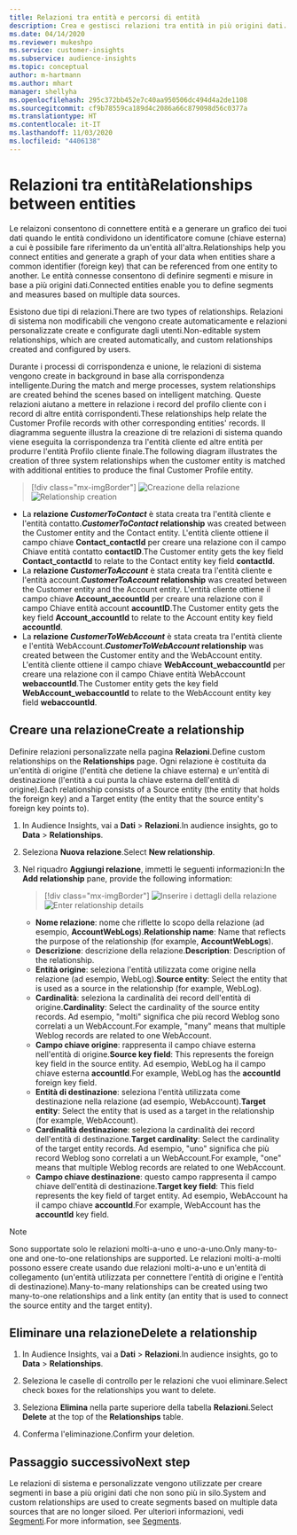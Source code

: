 ```yaml
---
title: Relazioni tra entità e percorsi di entità
description: Crea e gestisci relazioni tra entità in più origini dati.
ms.date: 04/14/2020
ms.reviewer: mukeshpo
ms.service: customer-insights
ms.subservice: audience-insights
ms.topic: conceptual
author: m-hartmann
ms.author: mhart
manager: shellyha
ms.openlocfilehash: 295c372bb452e7c40aa950506dc494d4a2de1108
ms.sourcegitcommit: cf9b78559ca189d4c2086a66c879098d56c0377a
ms.translationtype: HT
ms.contentlocale: it-IT
ms.lasthandoff: 11/03/2020
ms.locfileid: "4406138"
---
```

# <a name="relationships-between-entities"></a><span data-ttu-id="5b982-103">Relazioni tra entità</span><span class="sxs-lookup"><span data-stu-id="5b982-103">Relationships between entities</span></span>

<span data-ttu-id="5b982-104">Le relaizoni consentono di connettere entità e a generare un grafico dei tuoi dati quando le entità condividono un identificatore comune (chiave esterna) a cui è possibile fare riferimento da un'entità all'altra.</span><span class="sxs-lookup"><span data-stu-id="5b982-104">Relationships help you connect entities and generate a graph of your data when entities share a common identifier (foreign key) that can be referenced from one entity to another.</span></span> <span data-ttu-id="5b982-105">Le entità connesse consentono di definire segmenti e misure in base a più origini dati.</span><span class="sxs-lookup"><span data-stu-id="5b982-105">Connected entities enable you to define segments and measures based on multiple data sources.</span></span>

<span data-ttu-id="5b982-106">Esistono due tipi di relazioni.</span><span class="sxs-lookup"><span data-stu-id="5b982-106">There are two types of relationships.</span></span> <span data-ttu-id="5b982-107">Relazioni di sistema non modificabili che vengono create automaticamente e relazioni personalizzate create e configurate dagli utenti.</span><span class="sxs-lookup"><span data-stu-id="5b982-107">Non-editable system relationships, which are created automatically, and custom relationships created and configured by users.</span></span>

<span data-ttu-id="5b982-108">Durante i processi di corrispondenza e unione, le relazioni di sistema vengono create in background in base alla corrispondenza intelligente.</span><span class="sxs-lookup"><span data-stu-id="5b982-108">During the match and merge processes, system relationships are created behind the scenes based on intelligent matching.</span></span> <span data-ttu-id="5b982-109">Queste relazioni aiutano a mettere in relazione i record del profilo cliente con i record di altre entità corrispondenti.</span><span class="sxs-lookup"><span data-stu-id="5b982-109">These relationships help relate the Customer Profile records with other corresponding entities' records.</span></span> <span data-ttu-id="5b982-110">Il diagramma seguente illustra la creazione di tre relazioni di sistema quando viene eseguita la corrispondenza tra l'entità cliente ed altre entità per produrre l'entità Profilo cliente finale.</span><span class="sxs-lookup"><span data-stu-id="5b982-110">The following diagram illustrates the creation of three system relationships when the customer entity is matched with additional entities to produce the final Customer Profile entity.</span></span>

> [!div class="mx-imgBorder"]
> <span data-ttu-id="5b982-111">![Creazione della relazione](media/relationships-entities-merge.png "Creazione della relazione")</span><span class="sxs-lookup"><span data-stu-id="5b982-111">![Relationship creation](media/relationships-entities-merge.png "Relationship creation")</span></span>

- <span data-ttu-id="5b982-112">La **relazione *CustomerToContact*** è stata creata tra l'entità cliente e l'entità contatto.</span><span class="sxs-lookup"><span data-stu-id="5b982-112">***CustomerToContact* relationship** was created between the Customer entity and the Contact entity.</span></span> <span data-ttu-id="5b982-113">L'entità cliente ottiene il campo chiave **Contact_contactId** per creare una relazione con il campo Chiave entità contatto **contactID**.</span><span class="sxs-lookup"><span data-stu-id="5b982-113">The Customer entity gets the key field **Contact_contactId** to relate to the Contact entity key field **contactId**.</span></span>
- <span data-ttu-id="5b982-114">La **relazione _CustomerToAccount_** è stata creata tra l'entità cliente e l'entità account.</span><span class="sxs-lookup"><span data-stu-id="5b982-114">**_CustomerToAccount_ relationship** was created between the Customer entity and the Account entity.</span></span> <span data-ttu-id="5b982-115">L'entità cliente ottiene il campo chiave **Account_accountId** per creare una relazione con il campo Chiave entità account **accountID**.</span><span class="sxs-lookup"><span data-stu-id="5b982-115">The Customer entity gets the key field **Account_accountId** to relate to the Account entity key field **accountId**.</span></span>
- <span data-ttu-id="5b982-116">La **relazione _CustomerToWebAccount_** è stata creata tra l'entità cliente e l'entità WebAccount.</span><span class="sxs-lookup"><span data-stu-id="5b982-116">**_CustomerToWebAccount_ relationship** was created between the Customer entity and the WebAccount entity.</span></span> <span data-ttu-id="5b982-117">L'entità cliente ottiene il campo chiave **WebAccount_webaccountId** per creare una relazione con il campo Chiave entità WebAccount **webaccountId**.</span><span class="sxs-lookup"><span data-stu-id="5b982-117">The Customer entity gets the key field **WebAccount_webaccountId** to relate to the WebAccount entity key field **webaccountId**.</span></span>

## <a name="create-a-relationship"></a><span data-ttu-id="5b982-118">Creare una relazione</span><span class="sxs-lookup"><span data-stu-id="5b982-118">Create a relationship</span></span>

<span data-ttu-id="5b982-119">Definire relazioni personalizzate nella pagina **Relazioni**.</span><span class="sxs-lookup"><span data-stu-id="5b982-119">Define custom relationships on the **Relationships** page.</span></span> <span data-ttu-id="5b982-120">Ogni relazione è costituita da un'entità di origine (l'entità che detiene la chiave esterna) e un'entità di destinazione (l'entità a cui punta la chiave esterna dell'entità di origine).</span><span class="sxs-lookup"><span data-stu-id="5b982-120">Each relationship consists of a Source entity (the entity that holds the foreign key) and a Target entity (the entity that the source entity's foreign key points to).</span></span>

1. <span data-ttu-id="5b982-121">In Audience Insights, vai a **Dati** > **Relazioni**.</span><span class="sxs-lookup"><span data-stu-id="5b982-121">In audience insights, go to **Data** > **Relationships**.</span></span>

2. <span data-ttu-id="5b982-122">Seleziona **Nuova relazione**.</span><span class="sxs-lookup"><span data-stu-id="5b982-122">Select **New relationship**.</span></span>

3. <span data-ttu-id="5b982-123">Nel riquadro **Aggiungi relazione**, immetti le seguenti informazioni:</span><span class="sxs-lookup"><span data-stu-id="5b982-123">In the **Add relationship** pane, provide the following information:</span></span>

   > [!div class="mx-imgBorder"]
   > <span data-ttu-id="5b982-124">![Inserire i dettagli della relazione](media/relationships-add.png "Inserire i dettagli della relazione")</span><span class="sxs-lookup"><span data-stu-id="5b982-124">![Enter relationship details](media/relationships-add.png "Enter relationship details")</span></span>

   - <span data-ttu-id="5b982-125">**Nome relazione**: nome che riflette lo scopo della relazione (ad esempio, **AccountWebLogs**).</span><span class="sxs-lookup"><span data-stu-id="5b982-125">**Relationship name**: Name that reflects the purpose of the relationship (for example, **AccountWebLogs**).</span></span>
   - <span data-ttu-id="5b982-126">**Descrizione**: descrizione della relazione.</span><span class="sxs-lookup"><span data-stu-id="5b982-126">**Description**: Description of the relationship.</span></span>
   - <span data-ttu-id="5b982-127">**Entità origine**: seleziona l'entità utilizzata come origine nella relazione (ad esempio, WebLog).</span><span class="sxs-lookup"><span data-stu-id="5b982-127">**Source entity**: Select the entity that is used as a source in the relationship (for example, WebLog).</span></span>
   - <span data-ttu-id="5b982-128">**Cardinalità**: seleziona la cardinalità dei record dell'entità di origine.</span><span class="sxs-lookup"><span data-stu-id="5b982-128">**Cardinality**: Select the cardinality of the source entity records.</span></span> <span data-ttu-id="5b982-129">Ad esempio, "molti" significa che più record Weblog sono correlati a un WebAccount.</span><span class="sxs-lookup"><span data-stu-id="5b982-129">For example, "many" means that multiple Weblog records are related to one WebAccount.</span></span>
   - <span data-ttu-id="5b982-130">**Campo chiave origine**: rappresenta il campo chiave esterna nell'entità di origine.</span><span class="sxs-lookup"><span data-stu-id="5b982-130">**Source key field**: This represents the foreign key field in the source entity.</span></span> <span data-ttu-id="5b982-131">Ad esempio, WebLog ha il campo chiave esterna **accountId**.</span><span class="sxs-lookup"><span data-stu-id="5b982-131">For example, WebLog has the **accountId** foreign key field.</span></span>
   - <span data-ttu-id="5b982-132">**Entità di destinazione**: seleziona l'entità utilizzata come destinazione nella relazione (ad esempio, WebAccount).</span><span class="sxs-lookup"><span data-stu-id="5b982-132">**Target entity**: Select the entity that is used as a target in the relationship (for example, WebAccount).</span></span>
   - <span data-ttu-id="5b982-133">**Cardinalità destinazione**: seleziona la cardinalità dei record dell'entità di destinazione.</span><span class="sxs-lookup"><span data-stu-id="5b982-133">**Target cardinality**: Select the cardinality of the target entity records.</span></span> <span data-ttu-id="5b982-134">Ad esempio, "uno" significa che più record Weblog sono correlati a un WebAccount.</span><span class="sxs-lookup"><span data-stu-id="5b982-134">For example, "one" means that multiple Weblog records are related to one WebAccount.</span></span>
   - <span data-ttu-id="5b982-135">**Campo chiave destinazione**: questo campo rappresenta il campo chiave dell'entità di destinazione.</span><span class="sxs-lookup"><span data-stu-id="5b982-135">**Target key field**: This field represents the key field of target entity.</span></span> <span data-ttu-id="5b982-136">Ad esempio, WebAccount ha il campo chiave **accountId**.</span><span class="sxs-lookup"><span data-stu-id="5b982-136">For example, WebAccount has the **accountId** key field.</span></span>

> [!NOTE]
> <span data-ttu-id="5b982-137">Sono supportate solo le relazioni molti-a-uno e uno-a-uno.</span><span class="sxs-lookup"><span data-stu-id="5b982-137">Only many-to-one and one-to-one relationships are supported.</span></span> <span data-ttu-id="5b982-138">Le relazioni molti-a-molti possono essere create usando due relazioni molti-a-uno e un'entità di collegamento (un'entità utilizzata per connettere l'entità di origine e l'entità di destinazione).</span><span class="sxs-lookup"><span data-stu-id="5b982-138">Many-to-many relationships can be created using two many-to-one relationships and a link entity (an entity that is used to connect the source entity and the target entity).</span></span>

## <a name="delete-a-relationship"></a><span data-ttu-id="5b982-139">Eliminare una relazione</span><span class="sxs-lookup"><span data-stu-id="5b982-139">Delete a relationship</span></span>

1. <span data-ttu-id="5b982-140">In Audience Insights, vai a **Dati** > **Relazioni**.</span><span class="sxs-lookup"><span data-stu-id="5b982-140">In audience insights, go to **Data** > **Relationships**.</span></span>

2. <span data-ttu-id="5b982-141">Seleziona le caselle di controllo per le relazioni che vuoi eliminare.</span><span class="sxs-lookup"><span data-stu-id="5b982-141">Select check boxes for the relationships you want to delete.</span></span>

3. <span data-ttu-id="5b982-142">Seleziona **Elimina** nella parte superiore della tabella **Relazioni**.</span><span class="sxs-lookup"><span data-stu-id="5b982-142">Select **Delete** at the top of the **Relationships** table.</span></span>

4. <span data-ttu-id="5b982-143">Conferma l'eliminazione.</span><span class="sxs-lookup"><span data-stu-id="5b982-143">Confirm your deletion.</span></span>

## <a name="next-step"></a><span data-ttu-id="5b982-144">Passaggio successivo</span><span class="sxs-lookup"><span data-stu-id="5b982-144">Next step</span></span>

<span data-ttu-id="5b982-145">Le relazioni di sistema e personalizzate vengono utilizzate per creare segmenti in base a più origini dati che non sono più in silo.</span><span class="sxs-lookup"><span data-stu-id="5b982-145">System and custom relationships are used to create segments based on multiple data sources that are no longer siloed.</span></span> <span data-ttu-id="5b982-146">Per ulteriori informazioni, vedi [Segmenti](segments.md).</span><span class="sxs-lookup"><span data-stu-id="5b982-146">For more information, see [Segments](segments.md).</span></span>
